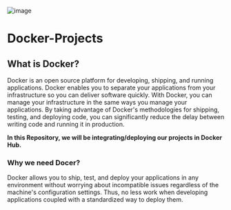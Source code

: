 ![image](https://github.com/Utkarsh067/Docker-Projects-/assets/161854515/43990771-8298-44b6-8f7c-da54973c152e)

# Docker-Projects

## What is Docker?
Docker is an open source platform for developing, shipping, and running applications. Docker enables you to separate your applications from your infrastructure so you can deliver software quickly. With Docker, you can manage your infrastructure in the same ways you manage your applications. By taking advantage of Docker's methodologies for shipping, testing, and deploying code, you can significantly reduce the delay between writing code and running it in production.

**In this Repository, we will be integrating/deploying our projects in Docker Hub.**

### Why we need Docer?
Docker allows you to ship, test, and deploy your applications in any environment without worrying about incompatible issues regardless of the machine's configuration settings. Thus, no less work when developing applications coupled with a standardized way to deploy them.
